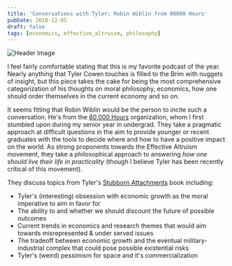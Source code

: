 ```yaml
---
title: 'Conversations with Tyler: Robin Wiblin from 80000 Hours'
pubDate: 2018-12-05
draft: false
tags: [economics, effective_altruism, philosophy]
---
```


![Header Image](/images/blog_images/Conversations_with_Tyler_Robin_Wiblin.png)

I feel fairly comfortable stating that this is my favorite podcast of the year.
Nearly anything that Tyler Cowen touches is filled to the Brim with nuggets of insight, but this piece takes the cake
for being the most comprehensive categorization of his thoughts on moral philosophy, economics, how one should order themselves
in the current economy and so on.

It seems fitting that Robin Wiblin would be the person to incite such a conversation. He's from the
[80,000 Hours](https://80000hours.org) organization, whom I first stumbled upon during my senior year
in undergrad. They take a pragmatic approach at difficult questions in the aim to provide younger
or recent graduates with the tools to decide where and how to have a positive impact on the world.
As strong proponents towards the Effective Altruism movement, they take a philosophical approach to
answering _how one should live their life in practicality_ (though I believe Tyler has been recently
critical of this movement).

They discuss topics from Tyler's [Stubborn Attachments](https://www.amazon.com/Stubborn-Attachments-Prosperous-Responsible-Individuals/dp/1732265135)
book including:

- Tyler's (interesting) obsession with economic growth as the moral imperative to aim in favor for
- The ability to and whether we should discount the future of possible outcomes
- Current trends in economics and research themes that would aim towards misrepresented & under served issues
- The tradeoff between economic growth and the eventual military-industrial complex that could pose possible existential risks
- Tyler's (weird) pessimism for space and it's commercialization
